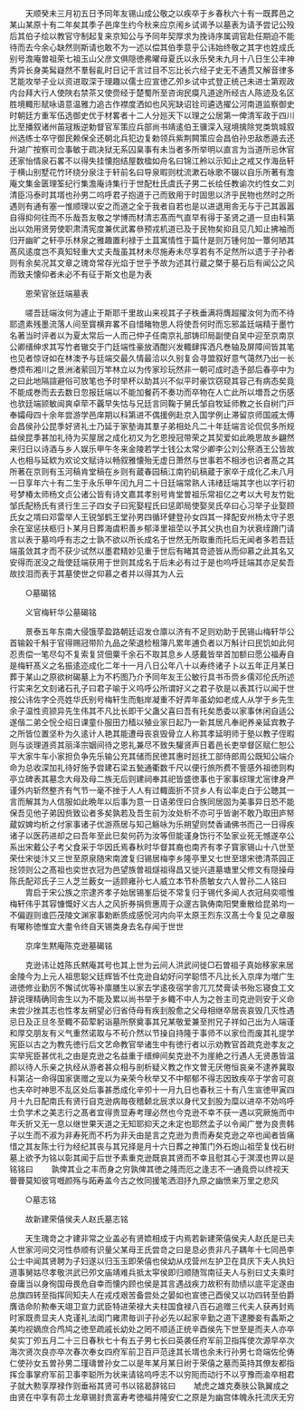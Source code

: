 <!-- { "loadSidebar": true } -->
　　天顺癸未三月初五日予同年友锡山成公敬之以疾卒于乡春秋六十有一既葬邑之某山某原十有二年矣其季子邑庠生约今秋来应京闱乡试谒予以墓表为请予尝记公殁后其伯子绘以教官守制起复来京知公与予同年契厚求为挽诗序属调官赴任期迫不能待而去今余心缺然则斯请也敢不为一述以偿其伯季意乎公讳始终敬之其字也姓成氏别号澹庵曽祖荣七祖玉山父彦文俱隠徳弗曜母夏氏以永乐癸未九月十八日生公丰神秀异长身美髯嶷然不羣髫齓时日记千言过目不忘比长六经子史无不通贯又解音律多艺能攻举子业以资进取深于理趣以儒士应宣徳乙夘乡试中式登正统己未进士第观政内台拜大行人使陜右禁茶又使赍经于楚蜀所至咨询民瘼凡道途所经古人陈迹及名区胜境輙形赋咏语意温雅力追古作襟度洒如也风宪缺诏铨司遴选擢公河南道监察御史时朝廷方重军伍选御史优于材畧者十二人分廵天下以理之公居第一俾清军政于四川比至播叙诸州苖冦叛逆勅督官军策应兵部尚书靖逺伯王骥深入冦境擒除党类筑城叙州选练士卒守御民赖保全还朝北兵犯边复勅领兵紫荆闗策应会昌伯孙忠敌悉遁去还升湖广按察司佥事敏于疏决狱无系囚臬事有未当者多所举明以直言为当道所忌休官还家怡情泉石畧不以得失挂懐抱结屋数楹如舟名曰锦江舲以示知止之戒又作海岳轩于横山别墅花竹环绕分泉注于轩前名曰导泉暇则枕流漱石咏歌不辍以自乐所著有澹庵文集金匮理筌纪行集澹庵诗集行于世配杜氏虞氏子男二长绘任教谕次约性女二刘清臣冯泰时其壻也孙男二呜呼君子抱道于己而致用于时固思以济乎民物也然时之所遇则有通有塞一惟顺理以安之而道之全于我者自若也是以进退用舎无与于己其嚣嚣自得抑何往而不乐哉吾友敬之学博而材清志髙而气直早有得于圣贤之道一旦由科第出以効用贤劳使职肃清宪度兼优武畧叅预戎机道已及于民物矣抑且见几知止拂袖而归开幽旷之轩亭乐林泉之雅趣置利禄于土苴寓情性于篇什是则万锺何加一簟何陋其髙风逺度岂不真知轻重大丈夫哉虽其材未尽施寿未尽享若有不足然所以遗于子孙者则有余矣况其文章之瑰竒常存光焰于世乎予故为述其行蔵之槩于墓石后有闻公之风而致夫懐仰者未必不有征于斯文也是为表

　　恩荣官张廷端墓表

　　嗟吾廷端汝何为遽止于斯耶千里故山来视其子子秩垂满将膺超擢汝何为而不待耶遗素残墨流落人间至寳横弃畧不自惜睹物思人将使吾何时而忘邪盖廷端精于墨竹名著当时评者以为夏太常后一人而己仲子任南京礼部铸印局副使自吴中迎至京南京公卿缙绅求其写竹者辙交于门廷端性豪放酒酣兴发輙肆挥洒凡巻轴及屏障间皆其笔也见者惊讶如在林澳予与廷端交最久情最洽以久别复会寻盟叙好意气蔼然乃出一长巻烦布湘川之景洲渚萦回万竿林立以为传家珍玩然非一朝可成时造予部后春亭中为之曰此地隔諠避俗可放笔也予时举杯以助其兴不似平时豪饮窃窥其容己有病态矣竟不能成巻而去去数日忽报廷端以不能加餐药不奏功而卒物在人亡此所以増吾之伤感也欤廷端颕敏闿爽卓荦不覊早失怙与兄廷言同鞠于舅氏邹自牧延师教之长自树门戸奉孀母四十余年尝游学邑庠期以科第进不偶援例赴京入国学例止滞留京师国戚太傅会昌侯孙公昆季好贤礼士乃延于家塾诲其羣子弟相处凡二十年廷端言论侃侃多所规益侯昆季甚加礼待为买屋居之成化初又为乞恩授冠带荣之其契爱如此晩思故乡翩然来归日以诗酒与乡人娱乐甲午冬来金陵若学士钱公太常少卿李公刘公祭酒王公皆故人也相与延欵为欢论文赋诗以畅叙雅懐殆无虚日萧然与世事若不相渉也识者髙之其所著在京则有玉河稿肯堂稿在乡则有蔵春园稿江南钓矶稿蔵于家卒于成化乙未八月一日享年六十有二生于永乐甲午闰九月二十日廷端常熟人讳绪廷端其字也以字行初号梦椿太师杨文贞公诸公皆有诗文嘉其孝别号肯堂曽祖乐常祖亿之考以大号友竹妣邹氏配杨氏有贤行生三子四女子曰宪娶程氏曰惩即局使娶吴氏卒曰心习举子业娶顾氏女之壻曰邓雷举人王锐邹鹤王堂孙男四循环健登孙女四其一择配安州杨太守子恩余在室惩扶柩归卜某月日葬海虞积善乡郁泽里祖茔以予其父执也自为状衰绖蹐门请言以表于墓呜呼有志之士孰不欲以所长成名于世然无所取重而托后无闻者多若吾廷端虽敛其才而不获少试然以墨君精妙见重于世后有睹其竒迹皆从而仰慕之此其名又安得而泯没之哉使廷端获用于世则其成名于后未必有过于是也呜呼廷端其亦足矣吾故抆泪而表于其墓使世之仰慕之者并以得其为人云

　　○墓碣铭

　　义官梅轩华公墓碣铭

　　景泰五年东南大侵饿莩盈路朝廷诏发仓廪以济有不足则劝助于民锡山梅轩华公首输榖千斛于官得赐冠带阶九品之荣退检租簿凡累年逋负者以万斛计曰民饥如此何忍责偿一笔尽勾不复索复贷佃粟千余石不取其息乡人感戴皆举首加额曰愿公福寿自是梅轩髙义之名振逺迩成化二年十一月八日公年八十以寿终诸子卜以五年正月某日葬于某山之原欲树碣墓上为不朽图乃介予同年友王公敏行具书币赍乡儒邓伦氏所述行实来乞文刻诸石孔子曰君子喻于义呜呼公所谓好义之君子欤是以表其行以闻于世按公讳佐字仝亮姓华氏别号梅轩生而魁岸凝重不好弄年虽幼如老成人从学于乡先生余子温性资颕异先生伟其不凡比长即干父蛊父喜曰吾有托矣悉委以家事休闲自适公遂偕二弟仝恱仝绍日课童仆服田力穑以殖业家日起乃一新其居凡奉祀养亲延宾教子之所皆位置坚朴为久逺计人艳其能遭母丧哀毁骨立人称其孝延明师于塾以教子侄暇则与谈理道资其丽泽宗姻间待之恩礼兼尽不致失驩贤声日着邑长吏举督区赋仁恕公平大家牛车小家担负争先乐输公充其储而民徳其惠时廵抚工部侍郎周公既知公端介命为总收深加礼待好施予尝建石梁五甃通衢数千尺以便行旅所费不訾感外祖徳则构亭立碑表其墓念大母及母二族无后则建祠奉其祀皆盛徳事也于家事综理尤宻律身严谨外内斩然整齐有气节一毫不挫于人人有过輙面折不贷乡人有讼率走白于公聴其一言而解其为人信服如此晩年以后事为意一日语弟侄曰合族同居固为美事异日恐不能保吾见他子弟因赀致讼者多矣孰若及吾生前为汝处析不亦可乎皆谢不敢乃取田庐帑蔵奴婢均析之付家事诸子优游燕居与知己觞咏为乐朔望则焚香诵佛书而己一日得疾诸子以医药进却之曰吾年至此巳矣何药为汝等但能谨身饬行不坠家业死无憾遂卒公系出宋戴公子考父食采于华因氏焉春秋时华督其裔也南齐有孝子寳家锡山十八世至荣仕宋徙汴又三世至原泉随宋南渡复归锡居梅李乡隆亭里又七世至璟宋徳清茶园正捴领则公之髙祖也奕世衣冠为邑望族曽祖燧祖得昌又徙兴道墓塘里父修文有隠操母陈氏配邓氏子三人芝兰薮女一适顾雍孙七人威立本节朴质敏女六人曽孙二人铭曰
　　胄启于宋公族之宗逮齐孝子始居锡峯后徙不常复归于锡代多闻人衣冠舄奕噫惟梅轩伟乎其容慷慨好义古人之风折券捐赀惠周于众邃古孰俦南阳樊重散给昆弟均一不偏遐则谁匹茂陵文渊家事勅断质成感恱河内向平太原王烈东汉髙士今复见之章服有曜称徳惟宜大耋令终自天锡类身去名存闻于世世

　　京庠生黙庵陈克逊墓碣铭

　　克逊讳让姓陈氏黙庵其号也其上世为云间人洪武间徙□石曽祖子真始移家来居金陵今为上元人祖思聪父廷辉皆不仕克逊自幼好问学聪悟不凡比长入京庠为増广生进徳修业勤厉不懈试优等补廪膳生以家去学逺夜宿学舎兀兀焚膏读书殆忘寝食工文辞说理精确同舎生以为不能及累以尚书举于乡輙不中人为之咎主司克逊则安于义命未尝少挫其志也性孝友朔望必归省侍母有疾刲股愈之父母相继卒居丧哀毁几灭性遇忌日及正旦冬至輙不茹荤躬诣墓所祭奠事其兄某敬爱兼至拊兄子祥如己出为人端谨和厚交朋友有义气重然诺取与不茍介然以节操自持隆于事师不以家俭而废其礼提学宪臣以古之为教先徳行后文艺命教官举诸生中有徳行者以示劝教官首疏克逊孝友之实举宪臣甚优礼之由是克逊之名益重于缙绅间矣克逊不为崖絶之行遇人无贤愚皆温颜以待人乐亲之执经从游者甚众相与剖析疑义教之作文曽无厌倦恒哀亲不逮养冀取科第沾一命得国家褒赠之宠以为亲荣今秋举又不中郁郁不得志因致疾卒于学舎可哀也夫卒时神思不乱区处后事甚悉成化辛夘十一月九日也春秋三十有八生宣徳甲寅四月十九日配南氏有贤行自克逊病毎夜稽颡北辰求以身代又刲股为糜以进卒不効呜呼士负学术之美志行之髙者宜得贵显寿考理必然也今克逊不幸不获一遇以究厥施而中年夭折又无一息以继世果天道之无知耶抑天之未定也耶然孟子以令闻广誉为良贵韩子以生而不淑为非寿死而不朽为非夭由是言之克逊为贵而寿矣克逊之卒也闻者皆痛惜之其友陈士行为经纪其丧与其兄择是月十六日葬之神策门外石炮山祖茔复伐石树墓上欲予为铭以彰其闻于后世予素重克逊既哀其贤而不幸且慰其心于溟漠也畀以是铭铭曰
　　孰俾其业之丰而身之穷孰俾其徳之隆而厄之逢志不一通竟赍以终视天瞢瞢莫知彼穹嘅颜殇与跖寿盖今古之攸同援笔洒泪抒九原之幽愤来万里之悲风

　　○墓志铭

　　故新建荣僖侯夫人赵氏墓志铭

　　天生瑰竒之才建非常之业盖必有贤嫓相成于内焉若新建荣僖侯夫人赵氏是已夫人世家河间交河性恭顺有识量父某母王氏尝竒之曰是息必贵非凡子耦年十七同邑李公士中闻其贤聘为子妇遂以归玉玉即荣僖也侯幼从戍营州左护卫在具庆下夫人执妇道事舅姑尽孝敬洪武已夘文庙靖难兵抵太寜侯即归顺随驾南征夫人与别曰丈夫乘时奋庸当以身徇国毋畏危自幸而懐内顾也侯是其言遇战疾力故积有勋绩以底平定遂由总旗四转至指挥同知夫人在戎戍艰苦备尝处之晏如也宣徳己酉侯又以功四转至伯爵膺诰命阶勲奉天翊卫宣力武臣特进荣禄大夫柱国食禄八百石追赠三代夫人获再封焉时家既贵显夫人克谨礼法闺门雍肃毎训子孙必先以起家辛勤之道下逮媵妾有螽斯之美均视嫡庶合鸤鸠之徳至疏戚长幼处之罔不顺适正统辛酉侯先下世至是而夫人亦卒矣实丁夘五月二十三日春秋七十有五子男七长曰英袭任府军前卫指挥使次源早卒次海次贤次良亦卒次春次奉女四府军前卫百戸范逹其长壻也余未行孙男七竒端佐伦俦仁使孙女五曽孙男二瑾璹曽孙女二以是年某月某日祔于荣僖之墓而英持其僚友都指挥佥事掌府军前卫事李聪所为状来请铭呜呼志不以穷阨而动行不以亨豫而渝卒相君子就大勲享厚禄作则垂裕其贤可书以铭曷辞铭曰
　　虓虎之雄克奏肤公孰翼成之由贤在中享有茆土龙章锡封贵富寿考徳福并隆安仁之原是为幽宫体魄永托流庆无穷

